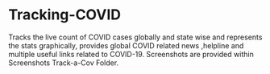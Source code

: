 # Tracking-COVID
Tracks the live count of COVID cases globally and state wise and represents the stats graphically, 
provides global COVID related news ,helpline and multiple useful links related to COVID-19.
Screenshots are provided within Screenshots Track-a-Cov Folder.
